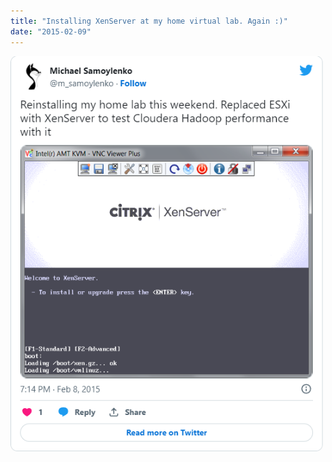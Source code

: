 ```yaml
---
title: "Installing XenServer at my home virtual lab. Again :)"
date: "2015-02-09"
---
```


![img.png](img.png)
